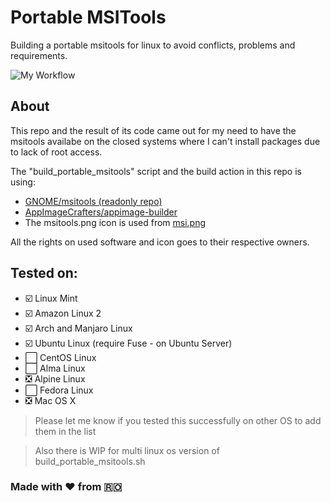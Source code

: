 # Portable MSITools
Building a portable msitools for linux to avoid conflicts, problems and requirements.

![My Workflow](https://github.com/gxgl/portable_msitools/actions/workflows/main.yml/badge.svg)

## About
This repo and the result of its code came out for my need to have the msitools availabe on the closed systems where I can't install packages due to lack of root access.

The "build_portable_msitools" script and the build action in this repo is using:
- [GNOME/msitools (readonly repo)](https://github.com/GNOME/msitools)
- [AppImageCrafters/appimage-builder](https://github.com/AppImageCrafters/appimage-builder)
- The msitools.png icon is used from [msi.png](https://www.softicons.com/system-icons/imageboard-filetype-icons-by-lopagof/file-msi-icon)

All the rights on used software and icon goes to their respective owners.

## Tested on:
- :ballot_box_with_check: Linux Mint
- :ballot_box_with_check: Amazon Linux 2
- :ballot_box_with_check: Arch and Manjaro Linux
- :ballot_box_with_check: Ubuntu Linux (require Fuse - on Ubuntu Server)
- :white_large_square: CentOS Linux
- :white_large_square: Alma Linux
- :negative_squared_cross_mark: Alpine Linux
- :white_large_square: Fedora Linux
- :negative_squared_cross_mark: Mac OS X

> Please let me know if you tested this successfully on other OS to add them in the list

> Also there is WIP for multi linux os version of build_portable_msitools.sh

### Made with :heart: from :romania: